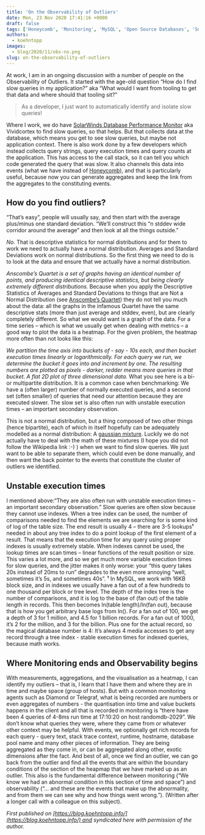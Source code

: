 ```yaml
---
title: 'On the Observability of Outliers'
date: Mon, 23 Nov 2020 17:41:16 +0000
draft: false
tags: ['Honeycomb', 'Monitoring', 'MySQL', 'Open Source Databases', 'SolarWinds', 'Tools']
authors:
  - koehntopp
images:
  - blog/2020/11/obs-no.png
slug: on-the-observability-of-outliers
---
```


At work, I am in an ongoing discussion with a number of people on the Observability of Outliers. It started with the age-old question “How do I find slow queries in my application?” aka “What would I want from tooling to get that data and where should that tooling sit?”

> As a developer, I just want to automatically identify and isolate slow queries!

Where I work, we do have [SolarWinds Database Performance Monitor](https://www.solarwinds.com/database-performance-monitor) aka Vividcortex to find slow queries, so that helps. But that collects data at the database, which means you get to see slow queries, but maybe not application context. There is also work done by a few developers which instead collects query strings, query execution times and query counts at the application. This has access to the call stack, so it can tell you which code generated the query that was slow. It also channels this data into events (what we have instead of [Honeycomb](https://www.honeycomb.io/)), and that is particularly useful, because now you can generate aggregates and keep the link from the aggregates to the constituting events.

How do you find outliers?
-------------------------

“That’s easy”, people will usually say, and then start with the average plus/minus one standard deviation. “We’ll construct this “n stddev wide corridor around the average” and then look at all the things outside.” 

[](https://isotopp.github.io/uploads/2020/11/obs-no.png) 

_No._ That is descriptive statistics for normal distributions and for them to work we need to actually have a normal distribution. Averages and Standard Deviations work on normal distributions. So the first thing we need to do is to look at the data and ensure that we actually have a normal distribution. 

[](https://isotopp.github.io/uploads/2020/11/obs-anscombe.png) 

_Anscombe’s Quartet is a set of graphs having an identical number of points, and producing identical descriptive statistics, but being clearly extremely different distributions._ 
Because when you apply the Descriptive Statistics of Averages and Standard Deviations to things that are Not a Normal Distribution (see [Anscombe’s Quartet](https://en.wikipedia.org/wiki/Anscombe%27s_quartet)) they do not tell you much about the data: all the graphs in the infamous Quartet have the same descriptive stats (more than just average and stddev, even), but are clearly completely different. So what we would want is a graph of the data. For a time series – which is what we usually get when dealing with metrics – a good way to plot the data is a heatmap. For the given problem, the heatmap more often than not looks like this: 

[](https://isotopp.github.io/uploads/2020/11/obs-heatmap.png) 

_We partition the time axis into buckets of - say - 10s each, and then bucket execution times linearly or logarithmically. For each query we run, we determine the bucket it goes into and increment by one. The resulting numbers are plotted as pixels - darker, redder means more queries in that bucket. A flat 2D plot of three dimensional data._ What you see here is a bi- or multipartite distribution. It is a common case when benchmarking: We have a (often larger) number of normally executed queries, and a second set (often smaller) of queries that need our attention because they are executed slower. The slow set is also often run with unstable execution times – an important secondary observation. 

[](https://isotopp.github.io/uploads/2020/11/obs-mixture.png) 

This is not a normal distribution, but a thing composed of two other things (hence bipartite), each of which in itself hopefully can be adequately modelled as a normal distribution: A [gaussian mixture](https://en.wikipedia.org/wiki/Mixture_model#Gaussian_mixture_model). Luckily we do not actually have to deal with the math of these mixtures (I hope you did not follow the Wikipedia link :-) ) when we want to find slow queries. We just want to be able to separate them, which could even be done manually, and then want the back pointer to the events that constitute the cluster of outliers we identified.

Unstable execution times
------------------------

I mentioned above:“They are also often run with unstable execution times – an important secondary observation.” Slow queries are often slow because they cannot use indexes. When a tree index can be used, the number of comparisons needed to find the elements we are searching for is some kind of log of the table size. The end result is usually 4 – there are 3-5 lookups**¹** needed in about any tree index to do a point lookup of the first element of a result. That means that the execution time for any query using proper indexes is usually extremely stable. When indexes cannot be used, the lookup times are scan times – linear functions of the result position or size. This varies a lot more, and so we get much more variable execution times for slow queries, and the jitter makes it only worse: your “this query takes 20s instead of 20ms to run” degrades to the even more annoying “well, sometimes it’s 5s, and sometimes 40s”. **¹** In MySQL, we work with 16KB block size, and in indexes we usually have a fan out of a few hundreds to one thousand per block or tree level. The depth of the index tree is the number of comparisons, and it is log to the base of (fan out) of the table length in records. This then becomes ln(table length)/ln(fan out), because that is how you get arbitrary base logs from ln(). For a fan out of 100, we get a depth of 3 for 1 million, and 4.5 for 1 billion records. For a fan out of 1000, it’s 2 for the million, and 3 for the billion. Plus one for the actual record, so the magical database number is 4: It’s always 4 media accesses to get any record through a tree index - stable execution times for indexed queries, because math works.

Where Monitoring ends and Observability begins
----------------------------------------------

With measurements, aggregations, and the visualisation as a heatmap, I can identify my outliers – that is, I learn that I have them and where they are in time and maybe space (group of hosts). But with a common monitoring agents such as Diamond or Telegraf, what is being recorded are numbers or even aggregates of numbers - the quantisation into time and value buckets happens in the client and all that is recorded in monitoring is “there have been 4 queries of 4-8ms run time at 17:10:20 on host randomdb-2029”. We don’t know what queries they were, where they came from or whatever other context may be helpful. With events, we optionally get rich records for each query - query text, stack trace context, runtime, hostname, database pool name and many other pieces of information. They are being aggregated as they come in, or can be aggregated along other, exotic dimensions after the fact. And best of all, once we find an outlier, we can go back from the outlier and find all the events that are within the boundary conditions of the section of the heapmap that we have marked up as an outlier. This also is the fundamental difference between monitoring (“We know we had an abnormal condition in this section of time and space”) and observability (“… and these are the events that make up the abnormality, and from them we can see why and how things went wrong.”). (Written after a longer call with a colleague on this subject). 

_First published on [https://blog.koehntopp.info/](https://blog.koehntopp.info/) and syndicated here with permission of the author._